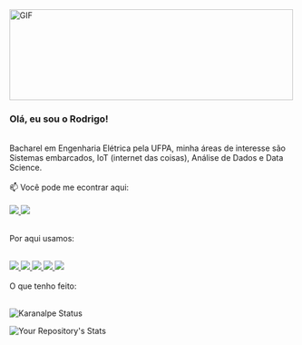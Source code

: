<img align="center" alt="GIF" src="https://media.giphy.com/media/TRklv98Fvo0Tu/giphy.gif?cid=ecf05e47ay9e2lmav68g0nhz572g8t9jo25t4zupzwqtsh6j&rid=giphy.gif&ct=g" width="500" height="160" />

### Olá, eu sou o Rodrigo!
<br>
Bacharel em Engenharia Elétrica pela UFPA, minha áreas de interesse são Sistemas embarcados, IoT (internet das coisas), Análise de Dados e Data Science.

<br>
<br>
📫 Você pode me econtrar aqui:
<br>
<br>

<a href = "https://www.linkedin.com/in/maikereis/" > 
  <img src="https://img.shields.io/badge/LinkedIn-0077B5?style=for-the-badge&logo=linkedin&logoColor=white" />
</a>

<a href = "https://twitter.com/maike_r3is" > 
  <img src="https://img.shields.io/badge/Twitter-1DA1F2?style=for-the-badge&logo=twitter&logoColor=white" />
</a>

<br>
<br>

Por aqui usamos:
<br>
<br>

<a href = "" > 
  <img src="https://img.shields.io/badge/C-00599C?style=for-the-badge&logo=c&logoColor=white" />
</a>

<a href = "" > 
  <img src="https://img.shields.io/badge/R-276DC3?style=for-the-badge&logo=r&logoColor=white" />
</a>


<a href = "" > 
  <img src="https://img.shields.io/badge/Python-FFD43B?style=for-the-badge&logo=python&logoColor=darkgreen" />
</a>

<a href = "" > 
  <img src="https://img.shields.io/badge/Jupyter-F37626.svg?&style=for-the-badge&logo=Jupyter&logoColor=white" />
</a>

<a href = "" > 
  <img src="https://img.shields.io/badge/MySQL-00000F?style=for-the-badge&logo=mysql&logoColor=white" />
</a>


<br>
<br>
O que tenho feito:
<br>
<br>

![Karanalpe Status](https://github-readme-stats.vercel.app/api?username=maikereis&show_icons=true&theme=cobalt)

![Your Repository's Stats](https://github-readme-stats.vercel.app/api/top-langs/?username=maikereis&theme=blue-green)
